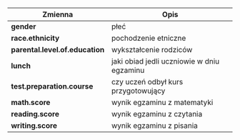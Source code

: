 #### 
|Zmienna|Opis|
|-|-|
| **gender**| płeć|
|**race.ethnicity**| pochodzenie etniczne |
|**parental.level.of.education**| wykształcenie rodziców |
|**lunch**| jaki obiad jedli uczniowie w dniu egzaminu|
|**test.preparation.course**| czy uczeń odbył kurs przygotowujący |
|**math.score**| wynik egzaminu z matematyki |
|**reading.score** | wynik egzaminu z czytania |
|**writing.score** | wynik egzaminu z pisania|
